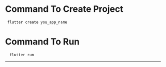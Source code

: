 # Command To Create Project
     flutter create you_app_name
# Command To Run
      flutter run
---------------------------
